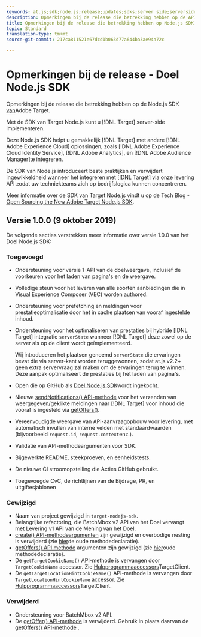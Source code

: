 ```yaml
---
keywords: at.js;sdk;node.js;release;updates;sdks;server side;serverside;server-side;nodejs
description: Opmerkingen bij de release die betrekking hebben op de API's aan de serverzijde van Adobe Target.
title: Opmerkingen bij de release die betrekking hebben op Node.js SDK van Adobe Target.
topic: Standard
translation-type: tm+mt
source-git-commit: 217ca811521e67dcd1b063d77a644ba3ae94a72c

---
```



# Opmerkingen bij de release - Doel Node.js SDK

Opmerkingen bij de release die betrekking hebben op de Node.js SDK [van](https://github.com/adobe/target-nodejs-sdk)Adobe Target.

Met de SDK van Target Node.js kunt u [!DNL Target] server-side implementeren.

Deze Node.js SDK helpt u gemakkelijk [!DNL Target] met andere [!DNL Adobe Experience Cloud] oplossingen, zoals [!DNL Adobe Experience Cloud Identity Service], [!DNL Adobe Analytics], en [!DNL Adobe Audience Manager]te integreren.

De SDK van Node.js introduceert beste praktijken en verwijdert ingewikkeldheid wanneer het integreren met [!DNL Target] via onze levering API zodat uw techniekteams zich op bedrijfslogica kunnen concentreren.

Meer informatie over de SDK van Target Node.js vindt u op de Tech Blog - [Open Sourcing the New Adobe Target Node.js SDK](https://medium.com/adobetech/open-sourcing-the-new-adobe-target-node-js-sdk-b6feafd828bc).

## Versie 1.0.0 (9 oktober 2019)

De volgende secties verstrekken meer informatie over versie 1.0.0 van het Doel Node.js SDK:

### Toegevoegd

* Ondersteuning voor versie 1-API van de doelweergave, inclusief de voorkeuren voor het laden van pagina&#39;s en de weergave.
* Volledige steun voor het leveren van alle soorten aanbiedingen die in Visual Experience Composer (VEC) worden authored.
* Ondersteuning voor prefetching en meldingen voor prestatieoptimalisatie door het in cache plaatsen van vooraf ingestelde inhoud.
* Ondersteuning voor het optimaliseren van prestaties bij hybride [!DNL Target] integratie `serverState` wanneer [!DNL Target] deze zowel op de server als op de client wordt geïmplementeerd.

   Wij introduceren het plaatsen genoemd `serverState` die ervaringen bevat die via server-kant worden teruggewonnen, zodat at.js v2.2+ geen extra servervraag zal maken om de ervaringen terug te winnen. Deze aanpak optimaliseert de prestaties bij het laden van pagina&#39;s.

* Open die op GitHub als [Doel Node.js SDK](https://github.com/adobe/target-nodejs-sdk)wordt ingekocht.
* Nieuwe [sendNotifications() API-methode](https://git.corp.adobe.com/anischev/target-nodejs-sdk/blob/TNT-33695/README.md#targetclientsendnotifications) voor het verzenden van weergegeven/geklikte meldingen naar [!DNL Target] voor inhoud die vooraf is ingesteld via [getOffers()](https://git.corp.adobe.com/anischev/target-nodejs-sdk/blob/TNT-33695/README.md#targetclientgetoffers).
* Vereenvoudigde weergave van API-aanvraagopbouw voor levering, met automatisch invullen van interne velden met standaardwaarden (bijvoorbeeld `request.id`, `request.context`enz.).
* Validatie van API-methodeargumenten voor SDK.
* Bijgewerkte README, steekproeven, en eenheidstests.
* De nieuwe CI stroomopstelling die Acties GitHub gebruikt.
* Toegevoegde CvC, de richtlijnen van de Bijdrage, PR, en uitgiftesjablonen

### Gewijzigd

* Naam van project gewijzigd in `target-nodejs-sdk`.
* Belangrijke refactoring, die BatchMbox v2 API van het Doel vervangt met Levering v1 API van de Mening van het Doel.
* [create() API-methodeargumenten](https://git.corp.adobe.com/anischev/target-nodejs-sdk/blob/TNT-33695/README.md#targetclientcreate) zijn gewijzigd en overbodige nesting is verwijderd (zie [hier](https://www.npmjs.com/package/@adobe/target-node-client#targetnodeclientcreate)de oude methodedeclaratie).
* [getOffers() API methode](https://git.corp.adobe.com/anischev/target-nodejs-sdk/blob/TNT-33695/README.md#targetclientgetoffers) argumenten zijn gewijzigd (zie [hier](https://www.npmjs.com/package/@adobe/target-node-client#targetnodeclientgetoffers)oude methodedeclaratie).
* De `getTargetCookieName()` API-methode is vervangen door `TargetCookieName` accessor. Zie [Hulpprogrammaaccessors](https://git.corp.adobe.com/anischev/target-nodejs-sdk/blob/TNT-33695/README.md#targetclient-utility-accessors)TargetClient.
* De `getTargetLocationHintCookieName()` API-methode is vervangen door `TargetLocationHintCookieName` accessor.  Zie [Hulpprogrammaaccessors](https://git.corp.adobe.com/anischev/target-nodejs-sdk/blob/TNT-33695/README.md#targetclient-utility-accessors)TargetClient.

### Verwijderd

* Ondersteuning voor BatchMbox v2 API.
* De [getOffer() API-methode](https://www.npmjs.com/package/@adobe/target-node-client#targetnodeclientgetoffer) is verwijderd. Gebruik in plaats daarvan de [getOffers() API-methode](https://git.corp.adobe.com/anischev/target-nodejs-sdk/blob/TNT-33695/README.md#targetclientgetoffers) .

